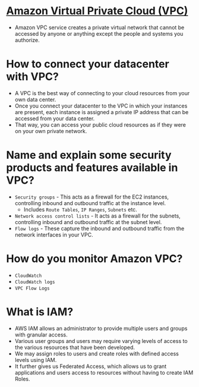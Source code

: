 
# [Amazon Virtual Private Cloud (VPC)](https://aws.amazon.com/vpc/)
- Amazon VPC service creates a private virtual network that cannot be accessed by anyone or anything except the people and systems you authorize.

# How to connect your datacenter with VPC?
- A VPC is the best way of connecting to your cloud resources from your own data center. 
- Once you connect your datacenter to the VPC in which your instances are present, each instance is assigned a private IP address that can be accessed from your data center. 
- That way, you can access your public cloud resources as if they were on your own private network.

# Name and explain some security products and features available in VPC?
- `Security groups` - This acts as a firewall for the EC2 instances, controlling inbound and outbound traffic at the instance level. 
  - Includes `Route Tables`, `IP Ranges`, `Subnets` etc.
- `Network access control lists` - It acts as a firewall for the subnets, controlling inbound and outbound traffic at the subnet level.
- `Flow logs` - These capture the inbound and outbound traffic from the network interfaces in your VPC.

# How do you monitor Amazon VPC?
- `CloudWatch`
- `CloudWatch logs`
- `VPC Flow Logs`

# What is IAM?
- AWS IAM allows an administrator to provide multiple users and groups with granular access. 
- Various user groups and users may require varying levels of access to the various resources that have been developed. 
- We may assign roles to users and create roles with defined access levels using IAM. 
- It further gives us Federated Access, which allows us to grant applications and users access to resources without having to create IAM Roles. 
